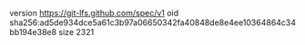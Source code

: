 version https://git-lfs.github.com/spec/v1
oid sha256:ad5de934dce5a61c3b97a06650342fa40848de8e4ee10364864c34bb194e38e8
size 2321
